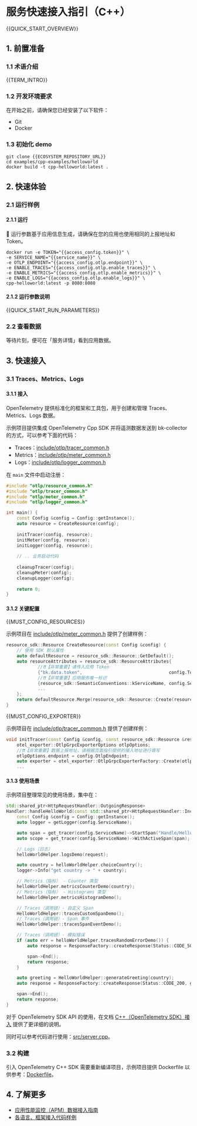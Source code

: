 # 服务快速接入指引（C++）

{{QUICK_START_OVERVIEW}}

## 1. 前置准备

### 1.1 术语介绍

{{TERM_INTRO}}

### 1.2 开发环境要求

在开始之前，请确保您已经安装了以下软件： 
* Git
* Docker

### 1.3 初始化 demo

```shell
git clone {{ECOSYSTEM_REPOSITORY_URL}}
cd examples/cpp-examples/helloworld
docker build -t cpp-helloworld:latest .
```


## 2. 快速体验

### 2.1 运行样例

#### 2.1.1 运行

🌟 运行参数基于应用信息生成，请确保在您的应用也使用相同的上报地址和 Token。

```shell
docker run -e TOKEN="{{access_config.token}}" \
-e SERVICE_NAME="{{service_name}}" \
-e OTLP_ENDPOINT="{{access_config.otlp.endpoint}}" \
-e ENABLE_TRACES="{{access_config.otlp.enable_traces}}" \
-e ENABLE_METRICS="{{access_config.otlp.enable_metrics}}" \
-e ENABLE_LOGS="{{access_config.otlp.enable_logs}}" \
cpp-helloworld:latest -p 8080:8080
```

#### 2.1.2 运行参数说明

{{QUICK_START_RUN_PARAMETERS}}

### 2.2 查看数据

等待片刻，便可在「服务详情」看到应用数据。

## 3. 快速接入

### 3.1 Traces、Metrics、Logs

#### 3.1.1 接入

OpenTelemetry 提供标准化的框架和工具包，用于创建和管理 Traces、Metrics、Logs 数据。

示例项目提供集成 OpenTelemetry Cpp SDK 并将遥测数据发送到 bk-collector 的方式，可以参考下面的代码：
* Traces：<a href="{{ECOSYSTEM_CODE_ROOT_URL}}/examples/cpp-examples/helloworld/include/otlp/tracer_common.h" target="_blank">include/otlp/tracer_common.h</a>
* Metrics：<a href="{{ECOSYSTEM_CODE_ROOT_URL}}/examples/cpp-examples/helloworld/include/otlp/meter_common.h" target="_blank">include/otlp/meter_common.h</a>
* Logs：<a href="{{ECOSYSTEM_CODE_ROOT_URL}}/examples/cpp-examples/helloworld/include/otlp/logger_common.h" target="_blank">include/otlp/logger_common.h</a>

在 `main` 文件中启动注册：

```cpp
#include "otlp/resource_common.h"
#include "otlp/tracer_common.h"
#include "otlp/meter_common.h"
#include "otlp/logger_common.h"

int main() {
    const Config &config = Config::getInstance();
    auto resource = CreateResource(config);
    
    initTracer(config, resource);
    initMeter(config, resource);
    initLogger(config, resource);
    
    // .. 业务启动代码
    
    cleanupTracer(config);
    cleanupMeter(config);
    cleanupLogger(config);
    
    return 0;
}
```

#### 3.1.2 关键配置

{{MUST_CONFIG_RESOURCES}}

示例项目在 <a href="{{ECOSYSTEM_CODE_ROOT_URL}}/examples/cpp-examples/helloworld/include/otlp/resource_common.h" target="_blank">include/otlp/meter_common.h</a> 提供了创建样例：

```cpp
resource_sdk::Resource CreateResource(const Config &config) {
    // 使用 SDK 默认属性
    auto defaultResource = resource_sdk::Resource::GetDefault();
    auto resourceAttributes = resource_sdk::ResourceAttributes{
            //❗️❗【非常重要】请传入应用 Token 
            {"bk.data.token",                                 config.Token},
            //❗️❗【非常重要】应用服务唯一标识
            {resource_sdk::SemanticConventions::kServiceName, config.ServiceName},
            ...
    };
    return defaultResource.Merge(resource_sdk::Resource::Create(resourceAttributes));
}
```

{{MUST_CONFIG_EXPORTER}}

示例项目在 <a href="{{ECOSYSTEM_CODE_ROOT_URL}}/examples/cpp-examples/helloworld/include/otlp/tracer_common.h" target="_blank">include/otlp/tracer_common.h</a> 提供了创建样例：

```cpp
void initTracer(const Config &config, const resource_sdk::Resource &resource) {
    otel_exporter::OtlpGrpcExporterOptions otlpOptions;
    //❗️❗【非常重要】数据上报地址，请根据页面指引提供的接入地址进行填写
    otlpOptions.endpoint = config.OtlpEndpoint;
    auto exporter = otel_exporter::OtlpGrpcExporterFactory::Create(otlpOptions);
    ...
```

#### 3.1.3 使用场景

示例项目整理常见的使用场景，集中在：

```cpp
std::shared_ptr<HttpRequestHandler::OutgoingResponse>
Handler::handleHelloWorld(const std::shared_ptr<HttpRequestHandler::IncomingRequest> &request) {
    const Config &config = Config::getInstance();
    auto logger = getLogger(config.ServiceName);

    auto span = get_tracer(config.ServiceName)->StartSpan("Handle/HelloWorld");
    auto scope = get_tracer(config.ServiceName)->WithActiveSpan(span);

    // Logs（日志）
    helloWorldHelper.logsDemo(request);

    auto country = helloWorldHelper.choiceCountry();
    logger->Info("get country -> " + country);

    // Metrics（指标） - Counter 类型
    helloWorldHelper.metricsCounterDemo(country);
    // Metrics（指标） - Histograms 类型
    helloWorldHelper.metricsHistogramDemo();

    // Traces（调用链）- 自定义 Span
    HelloWorldHelper::tracesCustomSpanDemo();
    // Traces（调用链）- Span 事件
    HelloWorldHelper::tracesSpanEventDemo();

    // Traces（调用链）- 模拟错误
    if (auto err = helloWorldHelper.tracesRandomErrorDemo()) {
        auto response = ResponseFactory::createResponse(Status::CODE_500, err->what());

        span->End();
        return response;
    }

    auto greeting = HelloWorldHelper::generateGreeting(country);
    auto response = ResponseFactory::createResponse(Status::CODE_200, greeting.c_str());

    span->End();
    return response;
}
```

对于 OpenTelemetry SDK API 的使用，在文档 <a href="{{ECOSYSTEM_CODE_ROOT_URL}}/examples/cpp-examples/helloworld/README.md" target="_blank">C++（OpenTelemetry SDK）接入</a> 提供了更详细的说明。

同时可以参考代码进行使用：<a href="{{ECOSYSTEM_CODE_ROOT_URL}}/examples/cpp-examples/helloworld/src/server.cpp" target="_blank">src/server.cpp</a>。

### 3.2 构建

引入 OpenTelemetry C++ SDK 需要重新编译项目，示例项目提供 Dockerfile 以供参考：<a href="{{ECOSYSTEM_CODE_ROOT_URL}}/examples/cpp-examples/helloworld/Dockerfile" target="_blank">Dockerfile</a>。


## 4. 了解更多

* <a href="{{APM_ACCESS_URL}}" target="_blank">应用性能监控（APM）数据接入指南</a>
* <a href="{{ECOSYSTEM_REPOSITORY_URL}}" target="_blank">各语言、框架接入代码样例</a>
